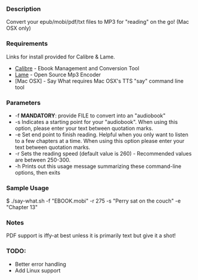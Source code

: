 ### Description
Convert your epub/mobi/pdf/txt files to MP3 for "reading" on the go! (Mac OSX only)

### Requirements
Links for install provided for Calibre & Lame.
* [Calibre](https://calibre-ebook.com/download_osx) - Ebook Management and Conversion Tool
* [Lame](https://gist.github.com/trevorsheridan/1948448) - Open Source Mp3 Encoder
* [Mac OSX] - Say What requires Mac OSX's TTS "say" command line tool

### Parameters
* -f     **MANDATORY**: provide FILE to convert into an "audiobook"
* -s    Indicates a starting point for your "audiobook". When using this option, please enter your text between quotation marks. 
* -e    Set end point to finish reading. Helpful when you only want to listen to a few chapters at a time. When using this option please enter your text between quotation marks.
* -r    Sets the reading speed (default value is 260) - Recommended values are between 250-300.
* -h    Prints out this usage message summarizing these command-line options, then exits

### Sample Usage
$ ./say-what.sh -f "EBOOK.mobi" -r 275 -s "Perry sat on the couch" -e "Chapter 13"

### Notes
PDF support is iffy-at best unless it is primarily text but give it a shot!

### TODO: 
* Better error handling
* Add Linux support
